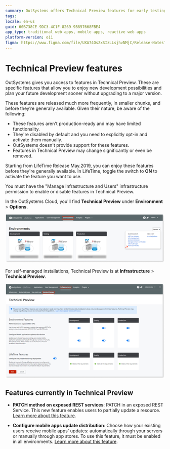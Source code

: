 ```yaml
---
summary: OutSystems offers Technical Preview features for early testing and feedback, which are not production-ready and require manual activation.
tags:
locale: en-us
guid: 60B738CE-9DC3-4C1F-8269-9B857668FBE4
app_type: traditional web apps, mobile apps, reactive web apps
platform-version: o11
figma: https://www.figma.com/file/UXA74OsZxSIzLLsjhvNMjC/Release-Notes?type=design&node-id=908%3A326&mode=design&t=PXROiQwbSufNHSiC-1
---
```

# Technical Preview features

OutSystems gives you access to features in Technical Preview. These are specific features that allow you to enjoy new development possibilities and plan your future development sooner without upgrading to a major version.

These features are released much more frequently, in smaller chunks, and before they’re generally available. Given their nature, be aware of the following:

* These features aren't production-ready and may have limited functionality.
* They're disabled by default and you need to explicitly opt-in and activate them manually.
* OutSystems doesn't provide support for these features.
* Features in Technical Preview may change significantly or even be removed.

Starting from LifeTime Release May.2019, you can enjoy these features before they're generally available. In LifeTime, toggle the switch to **ON** to activate the feature you want to use. 

<div class="info" markdown="1">

You must have the "Manage Infrastructure and Users" infrastructure permission to enable or disable features in Technical Preview.

</div>

In the OutSystems Cloud, you'll find **Technical Preview** under **Environment** > **Options**.

![Screenshot showing the Technical Preview option under the Environment Options in OutSystems Cloud.](images/tech-preview-cloud-lt.png "Technical Preview in OutSystems Cloud")

For self-managed installations, Technical Preview is at **Infrastructure** > **Technical Preview**.

![Screenshot of the Technical Preview section in the LifeTime Management Console with environment features and LifeTime features.](images/tech-preview-lt.png "Technical Preview in LifeTime Management Console")


## Features currently in Technical Preview
* **PATCH method on exposed REST services**: PATCH in an exposed REST Service. This new feature enables users to partially update a resource. [Learn more about this feature](https://success.outsystems.com/Documentation/11/Extensibility_and_Integration/REST/Expose_REST_APIs/PATCH_method_on_exposed_REST_services).

* **Configure mobile apps update distribution**:  Choose how your existing users receive mobile apps' updates: automatically through your servers or manually through app stores. To use this feature, it must be enabled in all environments. [Learn more about this feature](https://success.outsystems.com/Documentation/11/Delivering_Mobile_Apps/Technical_Preview_-_Configure_mobile_apps_updates_distribution).
